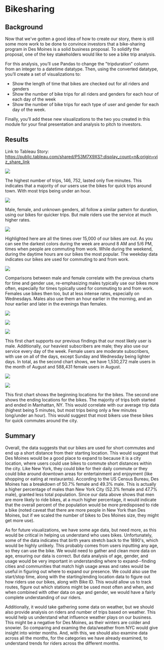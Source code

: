 # Bikesharing
## Background

Now that we've gotten a good idea of how to create our story, there is still some more work to be done to convince investors that a bike-sharing program in Des Moines is a solid business proposal. To solidify the proposal, one of the key stakeholders would like to see a bike trip analysis.

For this analysis, you’ll use Pandas to change the "tripduration" column from an integer to a datetime datatype. Then, using the converted datatype, you’ll create a set of visualizations to:

- Show the length of time that bikes are checked out for all riders and genders
- Show the number of bike trips for all riders and genders for each hour of each day of the week
- Show the number of bike trips for each type of user and gender for each day of the week.

Finally, you’ll add these new visualizations to the two you created in this module for your final presentation and analysis to pitch to investors.

## Results
Link to Tableau Story: https://public.tableau.com/shared/P53M7X9XS?:display_count=n&:origin=viz_share_link

![](https://github.com/labinskin/bikesharing/blob/main/Resources/Check%20Times%20for%20Users.png)

The highest number of trips, 146, 752, lasted only five minutes. This indicates that a majority of our users use the bikes for quick trips around town. With most trips being under an hour.

![](https://github.com/labinskin/bikesharing/blob/main/Resources/Checkout%20Times%20by%20Gender.png)

Male, female, and unknown genders, all follow a similar pattern for duration, using our bikes for quicker trips. But male riders use the service at much higher rates.

![](https://github.com/labinskin/bikesharing/blob/main/Resources/Trips%20by%20Weekday%20for%20Each%20Hour.png)

Highlighted here are all the times over 15,000 of our bikes are out. As you can see the darkest colors during the week are around 8 AM and 5/6 PM, times when people are commuting from work. While during the weekend, during the daytime hours are our bikes the most popular. The weekday data indicates our bikes are used for commuting to and from work.

![](https://github.com/labinskin/bikesharing/blob/main/Resources/Trips%20by%20Gender.png)

Comparisons between male and female correlate with the previous charts for time and gender use, re-emphasizing males typically use our bikes more often, especially for times typically used for commuting to and from work. Females use bikes then too, but at less intense rates, especially on Wednesdays. Males also use them an hour earlier in the morning, and an hour earlier and later in the evenings than females.

![](https://github.com/labinskin/bikesharing/blob/main/Resources/Trips%20by%20Gender%20by%20Weekday.png)

![](https://github.com/labinskin/bikesharing/blob/main/Resources/Number%20of%20Males.png)

![](https://github.com/labinskin/bikesharing/blob/main/Resources/Number%20of%20Females.png)

This first chart supports our previous findings that our most likely user is male. Additionally, our heaviest subscribers are male; they also use our service every day of the week. Female users are moderate subscribers, with use on all of the days, except Sunday and Wednesday being lighter days. In total, as the second chart shows, we have 1,530,272 male users in the month of August and 588,431 female users in August.

![](https://github.com/labinskin/bikesharing/blob/main/Resources/Top%20Starting%20Locations.png)

![](https://github.com/labinskin/bikesharing/blob/main/Resources/Top%20Ending%20Locations.png)

This first chart shows the beginning locations for the bikes. The second one shows the ending locations for the bikes. The majority of trips both started and ended in Manhattan, NY. This would correlate with our average trip data (highest being 5 minutes, but most trips being only a few minutes long/under an hour). This would suggest that most bikers use these bikes for quick commutes around the city.
## Summary
Overall, the data suggests that our bikes are used for short commutes and end up a short distance from their starting location. This would suggest that Des Moines would be a good place to expand to because it is a city location, where users could use bikes to commute short distances within the city. Like New York, they could bike for their daily commute or they could bike around downtown areas for entertainment and enjoyment (like shopping or eating at restaurants). According to the US Census Bureau, Des Moines has a breakdown of 50.7% female and 49.3% male. This is actually a higher percentage of males than New York City (52.3% female and 47.7% male), granted less total population. Since our data above shows that men are more likely to ride bikes, at a much higher percentage, it would indicate that the overall percent of the population would be more predisposed to ride a bike (noted caveat that there are more people in New York than Des Moines, but if we scaled the number of bikes to Des Moines size, they might get more use).

As for future visualizations, we have some age data, but need more, as this would be critical in helping us understand who uses bikes. Unfortunately, some of the data indicates that birth years stretch back to the 1890's, which would be highly unlikely. This probably comes from users inputting any age, so they can use the bike. We would need to gather and clean more data on age, ensuring our data is correct. But data analysis of age, gender, and usage would be very important in understanding where to expand--finding cities and communities that match high usage areas and rates would be useful in figuring out where to expand our presence. We could also use the start/stop time, along with the starting/ending location data to figure out how riders use our bikes, along with Bike ID. This would allow us to track routes, figure out which stations might be used most often and when, and when combined with other data on age and gender, we would have a fairly complete understanding of our riders.

Additionally, it would take gathering some data on weather, but we should also provide analysis on riders and number of trips based on weather. This would help us understand what influence weather plays on our business. This might be a negative for Des Moines, as their winters are colder and snowier. So comparing and examing the data/weather from NYC would give insight into winter months. And, with this, we should also examine data across all the months, for the categories we have already examined, to understand trends for riders across the different months.
